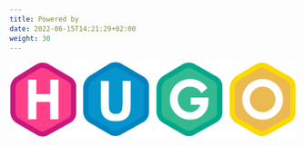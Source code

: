 ```yaml
---
title: Powered by
date: 2022-06-15T14:21:29+02:00
weight: 30
---
```

[![Hugo](logo/Hugo.svg)](https://gohugo.io "Hugo")
